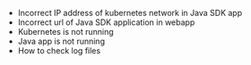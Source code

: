 - Incorrect IP address of kubernetes network in Java SDK app
- Incorrect url of Java SDK application in webapp
- Kubernetes is not running
- Java app is not running
- How to check log files